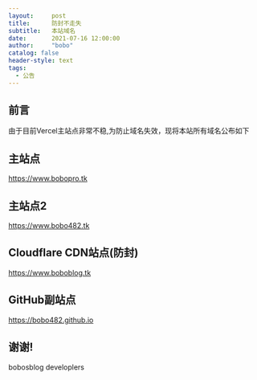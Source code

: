 ```yaml
---
layout:     post
title:      防封不走失
subtitle:   本站域名
date:       2021-07-16 12:00:00
author:     "bobo"
catalog: false
header-style: text
tags:
  - 公告
---
```

## 前言
由于目前Vercel主站点非常不稳,为防止域名失效，现将本站所有域名公布如下
## 主站点
https://www.bobopro.tk
## 主站点2
https://www.bobo482.tk
## Cloudflare CDN站点(防封)
https://www.boboblog.tk
## GitHub副站点
https://bobo482.github.io


谢谢!
------------------
bobosblog developlers
